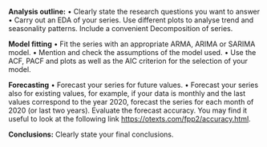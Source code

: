 **Analysis outline:**
• Clearly state the research questions you want to answer
• Carry out an EDA of your series. Use different plots to analyse trend and seasonality patterns. Include a convenient Decomposition of series.

**Model fitting**
• Fit the series with an appropriate ARMA, ARIMA or SARIMA model.
• Mention and check the assumptions of the model used.
• Use the ACF, PACF and plots as well as the AIC criterion for the selection of your model.

**Forecasting**
• Forecast your series for future values.
• Forecast your series also for existing values, for example, if your data is monthly and the last values correspond to the year 2020, forecast the series for each month of 2020 (or last two years). 
Evaluate the forecast accuracy. 
You may find it useful to look at the following link https://otexts.com/fpp2/accuracy.html.

**Conclusions:**
Clearly state your final conclusions.
